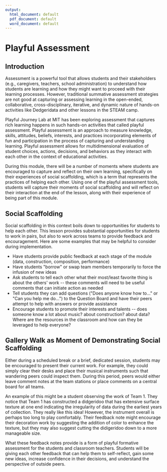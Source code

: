 ```yaml
---
output:
  html_document: default
  pdf_document: default
  word_document: default
---
```


# Playful Assessment
<!-- co-authored with MIT Playful Journey Lab -->

## Introduction 
Assessment is a powerful tool that allows students and their stakeholders (e.g., caregivers, teachers, school administration) to understand how students are learning and how they might want to proceed with their learning processes. However, traditional summative assessment strategies are not good at capturing or assessing learning in the open-ended, collaborative, cross-disciplinary, iterative, and dynamic nature of hands-on activities like Dedgeridata and other lessons in the STEAM camp. 

Playful Journey Lab at MIT has been exploring assessment that captures rich learning happens in such hands-on activities that called playful assessment. Playful assessment is an approach to measure knowledge, skills, attitudes, beliefs, interests, and practices incorporating elements of fun and participation in the process of capturing and understanding learning. Playful assessment allows for multidimensional evaluation of student choices, actions, decisions, and behaviors as they interact with each other in the context of educational activities. 

During this module, there will be a number of moments where students are encouraged to capture and reflect on their own learning, specifically on their experiences of social scaffolding, which is a term that represents the practices of helping each other. Using one of the playful assessment tools, students will capture their moments of social scaffolding and will reflect on their interaction at the end of the lesson, along with their experience of being part of this module.

## Social Scaffolding
Social scaffolding in this context boils down to opportunities for students to help each other. This lesson provides substantial opportunities for students to work in pairs, but also to work across teams to provide feedback and encouragement. Here are some examples that may be helpful to consider during implementation.

- Have students provide public feedback at each stage of the module (data, construction, composition, performance)
- Have students "borrow" or swap team members temporarily to force the infusion of new ideas
- Ask students to tell each other what their most/least favorite thing is about the others' work -- these comments will need to be useful comments that can initiate action as needed
- Tell students they can add questions ("Does anyone know how to..." or "Can you help me do...") to the Question Board and have their peers attempt to help with answers or provide assistance
- Encourage students to promote their interests and talents -- does someone know a lot about music? about construction? about data? Where are the resources in the classroom and how can they be leveraged to help everyone?

## Gallery Walk as Moment of Demonstrating Social Scaffolding 
Either during a scheduled break or a brief, dedicated session, students may be encouraged to present their current work. For example, they could simply clear their desks and place their musical instruments such that wandering peers could inspect them. During this period, peers would either leave comment notes at the team stations or place comments on a central board for all teams. 

An example of this might be a student observing the work of Team 1. They notice that Team 1 has constructed a didgeridoo that has extensive surface texture at one end indicating the irregularity of data during the earliest years of collection. They really like this idea! However, the instrument overall is perhaps too long to play comfortably. Their feedback note might encourage their decoration work by suggesting the addition of color to enhance the texture, but they may also suggest cutting the didigeridoo down to a more manageable size. 

What these feedback notes provide is a form of playful formative assessment for the students and classroom teachers. Students will be giving each other feedback that can help them to self-reflect, gain some new ideas, increase confidence in their decisions, and understand the perspective of outside peers. 









